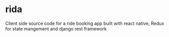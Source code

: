 # rida
Client side source code for a ride booking app built with react native, Redux for state mangement and django rest framework 
